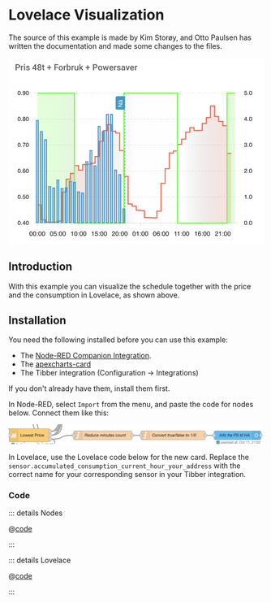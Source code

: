 # Lovelace Visualization

The source of this example is made by Kim Storøy, and Otto Paulsen has written the documentation and made some changes to the files.

![Lovelace image](./lovelace.png)

## Introduction

With this example you can visualize the schedule together with the price and the consumption in Lovelace, as shown above.

## Installation

You need the following installed before you can use this example:

- The [Node-RED Companion Integration](https://github.com/zachowj/hass-node-red).
- The [apexcharts-card](https://github.com/RomRider/apexcharts-card)
- The Tibber integration (Configuration -> Integrations)

If you don't already have them, install them first.

In Node-RED, select `Import` from the menu, and paste the code for nodes below. Connect them like this:

![nodes](./nodes.png)

In Lovelace, use the Lovelace code below for the new card.
Replace the `sensor.accumulated_consumption_current_hour_your_address`
with the correct name for your corresponding sensor in your Tibber integration.

### Code

::: details Nodes

@[code](./nodes.json)

:::

::: details Lovelace

@[code](./lovelace.yaml)

:::
